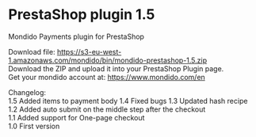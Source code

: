 PrestaShop plugin 1.5
==========

Mondido Payments plugin for PrestaShop  

Download file: https://s3-eu-west-1.amazonaws.com/mondido/bin/mondido-prestashop-1.5.zip   
Download the ZIP and upload it into your PrestaShop Plugin page.   
Get your mondido account at: https://www.mondido.com/en   


Changelog:   
1.5 Added items to payment body
1.4 Fixed bugs
1.3 Updated hash recipe   
1.2 Added auto submit on the middle step after the checkout    
1.1 Added support for One-page checkout   
1.0 First version   
